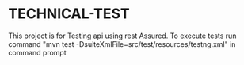 # TECHNICAL-TEST
This project is for Testing api using rest Assured.
To execute tests run command
"mvn test -DsuiteXmlFile=src/test/resources/testng.xml"
in command prompt 